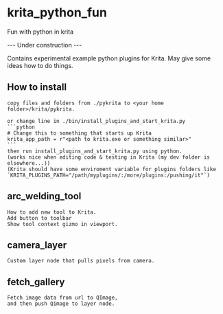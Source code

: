 # krita_python_fun
Fun with python in krita

--- Under construction ---

Contains experimental example python plugins for Krita.
May give some ideas how to do things.

## How to install
    copy files and folders from ./pykrita to <your home folder>/krita/pykrita.

    or change line in ./bin/install_plugins_and_start_krita.py
    ```python
    # Change this to something that starts up Krita
    krita_app_path = r"<path to krita.exe or something similar>"
    ```
    then run install_plugins_and_start_krita.py using python.
    (works nice when editing code & testing in Krita (my dev folder is elsewhere...))
    (Krita should have some enviroment variable for plugins folders like
    `KRITA_PLUGINS_PATH="/path/myplugins/:/more/plugins:/pushing/it"`)

## arc_welding_tool
    How to add new tool to Krita.
    Add button to toolbar
    Show tool context gizmo in viewport.

## camera_layer
    Custom layer node that pulls pixels from camera.

## fetch_gallery
    Fetch image data from url to QImage,
    and then push Qimage to layer node.
